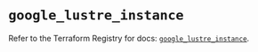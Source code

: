 # `google_lustre_instance`

Refer to the Terraform Registry for docs: [`google_lustre_instance`](https://registry.terraform.io/providers/hashicorp/google/6.36.1/docs/resources/lustre_instance).
